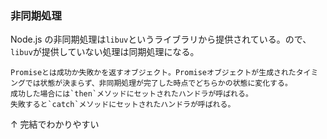### 非同期処理

Node.js の非同期処理は`libuv`というライブラリから提供されている。ので、`libuv`が提供していない処理は同期処理になる。

```
Promiseとは成功か失敗かを返すオブジェクト。Promiseオブジェクトが生成されたタイミングでは状態が決まらず、非同期処理が完了した時点でどちらかの状態に変化する。
成功した場合には`then`メソッドにセットされたハンドラが呼ばれる。
失敗すると`catch`メソッドにセットされたハンドラが呼ばれる。

```

↑ 完結でわかりやすい
